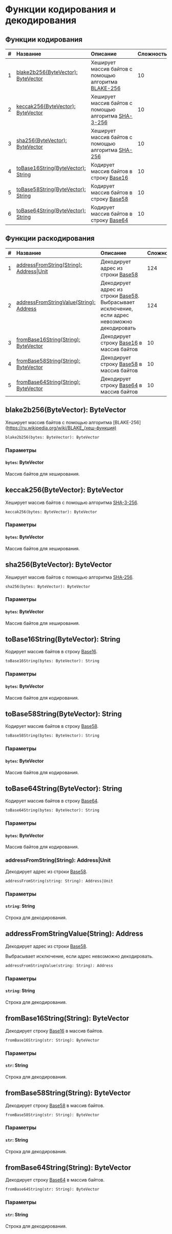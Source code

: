 # Функции кодирования и декодирования

## Функции кодирования

| # | Название | Описание | Сложность |
| :--- | :--- | :--- | :--- |
| 1 | [blake2b256(ByteVector): ByteVector](#blake2b256) | Хеширует массив байтов с помощью алгоритма [BLAKE-256](https://ru.wikipedia.org/wiki/BLAKE_(хеш-функция)) | 10 |
| 2 | [keccak256(ByteVector): ByteVector](#keccak256) | Хеширует массив байтов с помощью алгоритма [SHA-3-256](https://ru.wikipedia.org/wiki/SHA-3) | 10 |
| 3 | [sha256(ByteVector): ByteVector](#sha256) | Хеширует массив байтов с помощью алгоритма [SHA-256](https://ru.wikipedia.org/wiki/SHA-2) | 10 |
| 4 | [toBase16String(ByteVector): String](#to-base-16-string) | Кодирует массив байтов в строку [Base16](https://ru.wikipedia.org/wiki/Шестнадцатеричная_система_счисления) | 10 |
| 5 | [toBase58String(ByteVector): String](#to-base-58-string) | Кодирует массив байтов в строку [Base58](https://ru.wikipedia.org/wiki/Base58) | 10 |
| 6 | [toBase64String(ByteVector): String](#to-base-64-string) | Кодирует массив байтов в строку [Base64](https://ru.wikipedia.org/wiki/Base64) | 10 |

## Функции раскодирования

| # | Название | Описание | Сложность |
| :--- | :--- | :--- | :--- |
| 1 | [addressFromString(String): Address&#124;Unit](#address-from-string)| Декодирует адрес из строки [Base58](https://ru.wikipedia.org/wiki/Base58) | 124 |
| 2 | [addressFromStringValue(String): Address](#address-from-string-value) | Декодирует адрес из строки [Base58](https://ru.wikipedia.org/wiki/Base58).<br>Выбрасывает исключение, если адрес невозможно декодировать | 124 |
| 3 | [fromBase16String(String): ByteVector](#from-base-16-string) | Декодирует строку [Base16](https://ru.wikipedia.org/wiki/Шестнадцатеричная_система_счисления) в массив байтов | 10 |
| 4 | [fromBase58String(String): ByteVector](#from-base-58-string) | Декодирует строку [Base58](https://ru.wikipedia.org/wiki/Base58) в массив байтов | 10 |
| 5 | [fromBase64String(String): ByteVector](#from-base-64-string)| Декодирует строку [Base64](https://ru.wikipedia.org/wiki/Base64) в массив байтов | 10 |

## blake2b256(ByteVector): ByteVector<a id="blake2b256"></a>

Хеширует массив байтов с помощью алгоритма [BLAKE-256](https://ru.wikipedia.org/wiki/BLAKE_(хеш-функция)

```ride
blake2b256(bytes: ByteVector): ByteVector
```

### Параметры

#### `bytes`: ByteVector

Массив байтов для хеширования.

## keccak256(ByteVector): ByteVector<a id="keccak256"></a>

Хеширует массив байтов с помощью алгоритма [SHA-3-256](https://ru.wikipedia.org/wiki/SHA-3).

```ride
keccak256(bytes: ByteVector): ByteVector
```

### Параметры

#### `bytes`: ByteVector

Массив байтов для хеширования.

## sha256(ByteVector): ByteVector<a id="sha256"></a>

Хеширует массив байтов с помощью алгоритма [SHA-256](https://ru.wikipedia.org/wiki/SHA-2).

```ride
sha256(bytes: ByteVector): ByteVector
```

### Параметры

#### `bytes`: ByteVector

Массив байтов для хеширования.

## toBase16String(ByteVector): String<a id="to-base-16-string"></a>

Кодирует массив байтов в строку [Base16](https://ru.wikipedia.org/wiki/Шестнадцатеричная_система_счисления).

```ride
toBase16String(bytes: ByteVector): String
```

### Параметры

#### `bytes`: ByteVector

Массив байтов для кодирования.

## toBase58String(ByteVector): String<a id="to-base-58-string"></a>

Кодирует массив байтов в строку [Base58](https://ru.wikipedia.org/wiki/Base58).

```ride
toBase58String(bytes: ByteVector): String
```

### Параметры

#### `bytes`: ByteVector

Массив байтов для кодирования.

## toBase64String(ByteVector): String<a id="to-base-64-string"></a>

Кодирует массив байтов в строку [Base64](https://ru.wikipedia.org/wiki/Base64).

```ride
toBase64String(bytes: ByteVector): String
```

### Параметры

#### `bytes`: ByteVector

Массив байтов для кодирования.

### addressFromString(String): Address|Unit<a id="address-from-string"></a>

Декодирует адрес из строки [Base58](https://ru.wikipedia.org/wiki/Base58).

```ride
addressFromString(string: String): Address|Unit
```

### Параметры

#### `string`: String

Строка для декодирования.

## addressFromStringValue(String): Address <a id="address-from-string-value"></a>

Декодирует адрес из строки [Base58](https://ru.wikipedia.org/wiki/Base58).

Выбрасывает исключение, если адрес невозможно декодировать.

```ride
addressFromStringValue(string: String): Address
```

### Параметры

#### `string`: String

Строка для декодирования.

## fromBase16String(String): ByteVector<a id="from-base-16-string"></a>

Декодирует строку [Base16](https://ru.wikipedia.org/wiki/Шестнадцатеричная_система_счисления) в массив байтов.

```ride
fromBase16String(str: String): ByteVector
```

### Параметры

#### `str`: String

Строка для декодирования.

## fromBase58String(String): ByteVector<a id="from-base-58-string"></a>

Декодирует строку [Base58](https://ru.wikipedia.org/wiki/Base58) в массив байтов.

```ride
fromBase58String(str: String): ByteVector
```

### Параметры

#### `str`: String

Строка для декодирования.

## fromBase64String(String): ByteVector<a id="from-base-64-string"></a>

Декодирует строку [Base64](https://ru.wikipedia.org/wiki/Base64) в массив байтов.

```ride
fromBase64String(str: String): ByteVector
```

### Параметры

#### `str`: String

Строка для декодирования.
